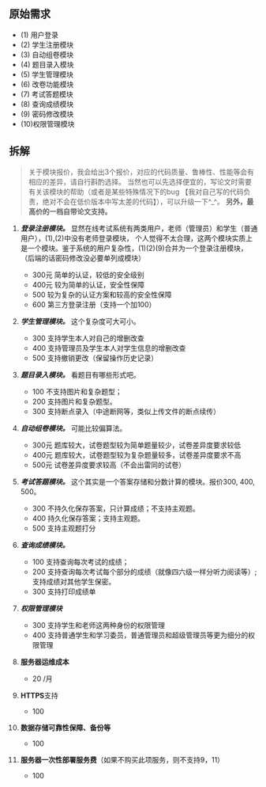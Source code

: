 ## 原始需求

- (1) 用户登录
- (2) 学生注册模块
- (3) 自动组卷模块
- (4) 题目录入模块
- (5) 学生管理模块
- (6) 改卷功能模块
- (7) 考试答题模块
- (8) 查询成绩模块
- (9) 密码修改模块
- (10)权限管理模块

## 拆解
>关于模块报价，我会给出3个报价，对应的代码质量、鲁棒性、性能等会有相应的差异，请自行斟酌选择。
当然也可以先选择便宜的，写论文时需要有关该模块的帮助（或者是某些特殊情况下的bug
【我对自己写的代码负责，绝对不会在低价版本中写太差的代码】），可以升级一下^_^。
**另外，最高价的一档自带论文支持。**

1. ***登录注册模块。*** 显然在线考试系统有两类用户，老师（管理员）和学生（普通用户），(1),(2)中没有老师登录模块，
个人觉得不太合理，这两个模块实质上是一个模块。鉴于系统的用户复杂性，(1)(2)(9)合并为一个登录注册模块，
（后端的话密码修改没必要单列成模块）
    - 300元 简单的认证，较低的安全级别
    - 400元 较为简单的认证，安全性保障
    - 500 较为复杂的认证方案和较高的安全性保障
    - 600 第三方登录注册（支持一个加100）

2. ***学生管理模块。*** 这个复杂度可大可小。
    - 300 支持学生本人对自己的增删改查
    - 400 支持管理员及学生本人对学生信息的增删改查
    - 500 支持撤销更改（保留操作历史记录）

3. ***题目录入模块。*** 看题目有哪些形式吧。
    - 100 不支持图片和复杂题型；
    - 200 支持图片和复杂题型。
    - 300 支持断点录入（中途断网等，类似上传文件的断点续传）

4. ***自动组卷模块。*** 可能比较偏算法。
    - 300元 题库较大，试卷题型较为简单题量较少，试卷差异度要求较低
    - 400元 题库较大，试卷题型较为复杂题量较多，试卷差异度要求不高
    - 500元 试卷差异度要求较高（不会出雷同的试卷）

5. ***考试答题模块。*** 这个其实是一个答案存储和分数计算的模块。报价300, 400, 500。
    - 300 不持久化保存答案，只计算成绩；不支持主观题。
    - 400 持久化保存答案；支持主观题。
    - 500 支持主观题打分

6. ***查询成绩模块。***
    - 100 支持查询每次考试的成绩；
    - 200 支持查询每次考试每个部分的成绩（就像四六级一样分听力阅读等）;支持成绩对其他学生保密。
    - 300 支持打印成绩单

7. ***权限管理模块***
    - 300 支持学生和老师这两种身份的权限管理
    - 400 支持普通学生和学习委员，普通管理员和超级管理员等更为细分的权限管理

8. **服务器运维成本**
    - 20 /月

9. **HTTPS**支持
    - 100

11. **数据存储可靠性保障、备份等**
    - 100

12. **服务器一次性部署服务费**（如果不购买此项服务，则不支持9，11）
    - 100

